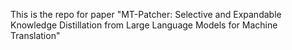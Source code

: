This is the repo for paper "MT-Patcher: Selective and Expandable Knowledge Distillation from Large Language Models for Machine Translation"
